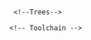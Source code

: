 <?xml version="1.0" encoding="UTF-8"?>
<manifest>
  
<remote name="Dooms-v" fetch="https://github.com/Dooms-v" />
<remote name="kdrag0n" fetch="https://github.com/kdrag0n" />

     <!--Trees-->

  <project path="device/xiaomi/beryllium" name="beryllium" remote="Dooms-v" revision="Elixir" />
  
  <project path="device/xiaomi/sdm845-common" name="common" remote="Dooms-v" revision="SL" />
           
  <project path="vendor/xiaomi" name="vendor" remote="Dooms-v" revision="12.1" />

  <project path="kernel/xiaomi/sdm845" name="kernel_xiaomi_sdm845" remote="Dooms-v" revision="12.1-silver" />
  
    <!-- Toolchain -->

  <project path="prebuilts/clang/host/linux-x86/clang-proton" name="proton-clang" remote="Dooms-v" revision="master" clone-depth="1" />

</manifest>
